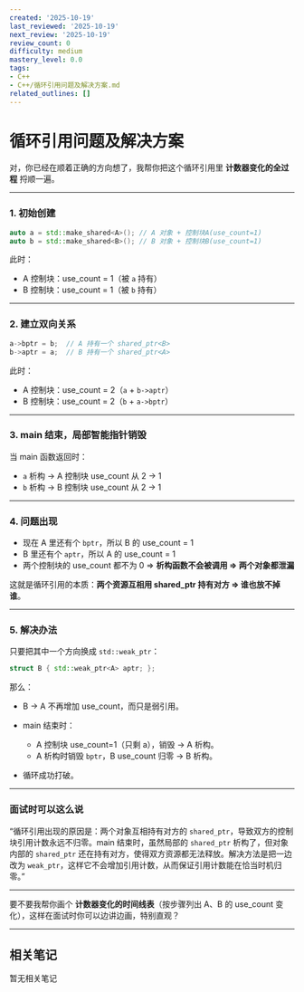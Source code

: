 ```yaml
---
created: '2025-10-19'
last_reviewed: '2025-10-19'
next_review: '2025-10-19'
review_count: 0
difficulty: medium
mastery_level: 0.0
tags:
- C++
- C++/循环引用问题及解决方案.md
related_outlines: []
---
```


# 循环引用问题及解决方案

对，你已经在顺着正确的方向想了，我帮你把这个循环引用里 **计数器变化的全过程** 捋顺一遍。

---

### 1. 初始创建

```cpp
auto a = std::make_shared<A>(); // A 对象 + 控制块A(use_count=1)
auto b = std::make_shared<B>(); // B 对象 + 控制块B(use_count=1)
```

此时：

* A 控制块：use\_count = 1（被 `a` 持有）
* B 控制块：use\_count = 1（被 `b` 持有）

---

### 2. 建立双向关系

```cpp
a->bptr = b;  // A 持有一个 shared_ptr<B>
b->aptr = a;  // B 持有一个 shared_ptr<A>
```

此时：

* A 控制块：use\_count = 2（`a` + `b->aptr`）
* B 控制块：use\_count = 2（`b` + `a->bptr`）

---

### 3. main 结束，局部智能指针销毁

当 main 函数返回时：

* `a` 析构 → A 控制块 use\_count 从 2 → 1
* `b` 析构 → B 控制块 use\_count 从 2 → 1

---

### 4. 问题出现

* 现在 A 里还有个 `bptr`，所以 B 的 use\_count = 1
* B 里还有个 `aptr`，所以 A 的 use\_count = 1
* 两个控制块的 use\_count 都不为 0 ⇒ **析构函数不会被调用 ⇒ 两个对象都泄漏**

这就是循环引用的本质：**两个资源互相用 shared\_ptr 持有对方 ⇒ 谁也放不掉谁**。

---

### 5. 解决办法

只要把其中一个方向换成 `std::weak_ptr`：

```cpp
struct B { std::weak_ptr<A> aptr; };
```

那么：

* B → A 不再增加 use\_count，而只是弱引用。
* main 结束时：

  * A 控制块 use\_count=1（只剩 a），销毁 → A 析构。
  * A 析构时销毁 `bptr`，B use\_count 归零 → B 析构。
* 循环成功打破。

---

### 面试时可以这么说

“循环引用出现的原因是：两个对象互相持有对方的 `shared_ptr`，导致双方的控制块引用计数永远不归零。main 结束时，虽然局部的 `shared_ptr` 析构了，但对象内部的 `shared_ptr` 还在持有对方，使得双方资源都无法释放。解决方法是把一边改为 `weak_ptr`，这样它不会增加引用计数，从而保证引用计数能在恰当时机归零。”

---

要不要我帮你画个 **计数器变化的时间线表**（按步骤列出 A、B 的 use\_count 变化），这样在面试时你可以边讲边画，特别直观？

---

## 相关笔记
<!-- 自动生成 -->

暂无相关笔记

